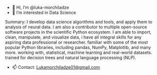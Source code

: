 - 👋 Hi, I’m @luka-morchiladze
- 👀 I’m interested in Data Science

Summary:
I develop data science algorithms and tools, and apply them to analysis of neural data.
I am also a contributor to multiple open-source software projects in the scientific Python ecosystem.
I am able to import, clean, manipulate, and visualize data, i have all integral skills for any aspiring data professional or researcher. 
familiar with some of the most popular Python libraries, including pandas, NumPy, Matplotlib, and many more. working with, statistical, machine learning and real-world datasets. 
trained for decision trees and natural language processing (NLP).
- 📫 Contact: Lukamorchiladze01@gmail.com

<!---

--->
